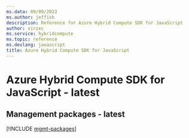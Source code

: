 ```yaml
---
ms.data: 09/09/2022
ms.author: jeffish
description: Reference for Azure Hybrid Compute SDK for JavaScript
author: xirzec
ms.service: hybridcompute
ms.topic: reference
ms.devlang: javascript
title: Azure Hybrid Compute SDK for JavaScript
---
```

# Azure Hybrid Compute SDK for JavaScript - latest

## Management packages - latest
[!INCLUDE [mgmt-packages](hybrid-compute-mgmt-index.md)]